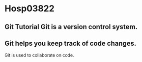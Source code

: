 # Hosp03822
Git Tutorial
Git is a version control system.
-------------------------
Git helps you keep track of code changes.
--------------------------------------
Git is used to collaborate on code.
